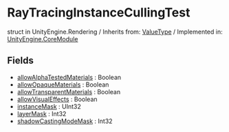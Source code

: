# RayTracingInstanceCullingTest
struct in UnityEngine.Rendering
 / Inherits from: <a href="https://docs.unity3d.com/6000.2/Documentation/ScriptReference/ValueType.html">ValueType</a> / Implemented in: <a href="https://docs.unity3d.com/6000.2/Documentation/ScriptReference/UnityEngine.CoreModule.html">UnityEngine.CoreModule</a>

## Fields
- <a href="https://docs.unity3d.com/6000.2/Documentation/ScriptReference/RayTracingInstanceCullingTest-allowAlphaTestedMaterials.html">allowAlphaTestedMaterials</a> : Boolean
- <a href="https://docs.unity3d.com/6000.2/Documentation/ScriptReference/RayTracingInstanceCullingTest-allowOpaqueMaterials.html">allowOpaqueMaterials</a> : Boolean
- <a href="https://docs.unity3d.com/6000.2/Documentation/ScriptReference/RayTracingInstanceCullingTest-allowTransparentMaterials.html">allowTransparentMaterials</a> : Boolean
- <a href="https://docs.unity3d.com/6000.2/Documentation/ScriptReference/RayTracingInstanceCullingTest-allowVisualEffects.html">allowVisualEffects</a> : Boolean
- <a href="https://docs.unity3d.com/6000.2/Documentation/ScriptReference/RayTracingInstanceCullingTest-instanceMask.html">instanceMask</a> : UInt32
- <a href="https://docs.unity3d.com/6000.2/Documentation/ScriptReference/RayTracingInstanceCullingTest-layerMask.html">layerMask</a> : Int32
- <a href="https://docs.unity3d.com/6000.2/Documentation/ScriptReference/RayTracingInstanceCullingTest-shadowCastingModeMask.html">shadowCastingModeMask</a> : Int32
